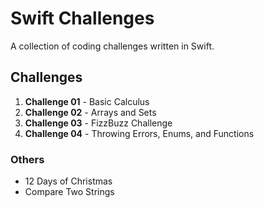 # Swift Challenges
A collection of coding challenges written in Swift.

## Challenges
1. **Challenge 01** - Basic Calculus  
2. **Challenge 02** - Arrays and Sets  
3. **Challenge 03** - FizzBuzz Challenge  
4. **Challenge 04** - Throwing Errors, Enums, and Functions  

### Others
- 12 Days of Christmas  
- Compare Two Strings
